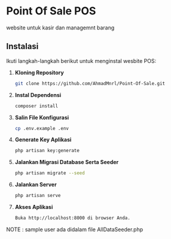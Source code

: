 # Point Of Sale POS

website untuk kasir dan managemnt barang

## Instalasi

Ikuti langkah-langkah berikut untuk menginstal wesbite POS:

1. **Kloning Repository**

   ```bash
   git clone https://github.com/AhmadMnrl/Point-Of-Sale.git
2. **Instal Dependensi**

   ```bash
   composer install
3. **Salin File Konfigurasi**

   ```bash
   cp .env.example .env
4. **Generate Key Aplikasi**

   ```bash
   php artisan key:generate
5. **Jalankan Migrasi Database Serta Seeder**

   ```bash
   php artisan migrate --seed
6. **Jalankan Server**

   ```bash
   php artisan serve
7. **Akses Aplikasi**
   ```bash
   Buka http://localhost:8000 di browser Anda.


NOTE : sample user ada didalam file AllDataSeeder.php

